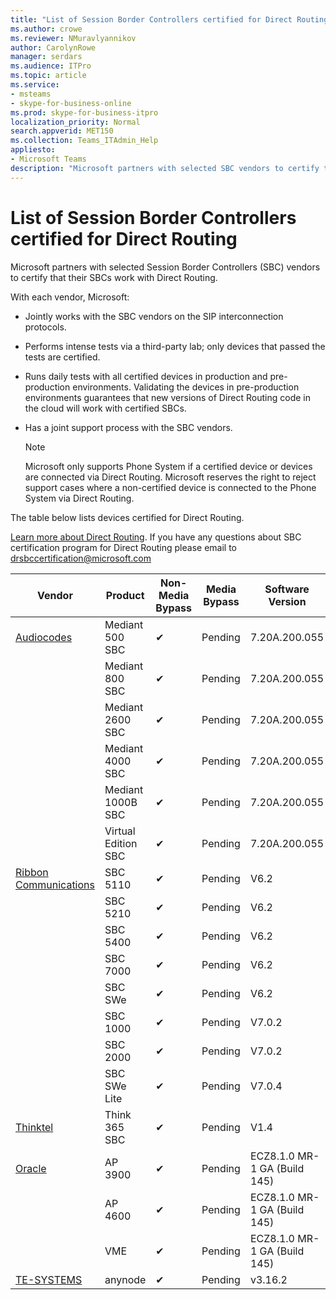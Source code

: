 ```yaml
---
title: "List of Session Border Controllers certified for Direct Routing"
ms.author: crowe
ms.reviewer: NMuravlyannikov
author: CarolynRowe
manager: serdars
ms.audience: ITPro
ms.topic: article
ms.service:  
- msteams
- skype-for-business-online
ms.prod: skype-for-business-itpro
localization_priority: Normal
search.appverid: MET150
ms.collection: Teams_ITAdmin_Help
appliesto:
- Microsoft Teams
description: "Microsoft partners with selected SBC vendors to certify their SBCs work with Direct Routing."
---
```


# List of Session Border Controllers certified for Direct Routing

Microsoft partners with selected Session Border Controllers (SBC) vendors to certify that their SBCs work with Direct Routing. 

With each vendor, Microsoft: 

- Jointly works with the SBC vendors on the SIP interconnection protocols.
- Performs intense tests via a third-party lab; only devices that passed the tests are certified. 
- Runs daily tests with all certified devices in production and pre-production environments. Validating the devices in pre-production environments guarantees that new versions of Direct Routing code in the cloud will work with certified SBCs. 
- Has a joint support process with the SBC vendors.


  > [!NOTE]
  > Microsoft only supports Phone System if a certified device or devices are connected via Direct Routing. Microsoft reserves the right to reject support cases where a non-certified device is connected to the Phone System via Direct Routing. 

The table below lists devices certified for Direct Routing. 

[Learn more about Direct Routing](https://aka.ms/dr). 
If you have any questions about SBC certification program for Direct Routing please email to drsbccertification@microsoft.com


|                                                       Vendor                                                        |       Product       | Non-Media Bypass | Media Bypass | Software Version |
|---------------------------------------------------------------------------------------------------------------------|---------------------|------------------|--------------|------------------|
| [Audiocodes](https://www.audiocodes.com/solutions-products/products/products-for-microsoft-365/direct-routing-for-microsoft-teams) |   Mediant 500 SBC   |     &#10004;     |   Pending    |  7.20A.200.055   |
|                                                                                                                     |   Mediant 800 SBC   |     &#10004;     |   Pending    |  7.20A.200.055   |
|                                                                                                                     |  Mediant 2600 SBC   |     &#10004;     |   Pending    |  7.20A.200.055   |
|                                                                                                                     |  Mediant 4000 SBC   |     &#10004;     |   Pending    |  7.20A.200.055   |
|                                                                                                                     | Mediant 1000B  SBC  |     &#10004;     |   Pending    |  7.20A.200.055   |
|                                                                                                                     | Virtual Edition SBC |     &#10004;     |   Pending    |  7.20A.200.055   |
|  [Ribbon Communications](https://ribboncommunications.com/solutions/enterprise-solutions/microsoft-skype-business)  |      SBC 5110       |     &#10004;     |   Pending    |       V6.2       |
|                                                                                                                     |      SBC 5210       |     &#10004;     |   Pending    |       V6.2       |
|                                                                                                                     |      SBC 5400       |     &#10004;     |   Pending    |       V6.2       |
|                                                                                                                     |      SBC 7000       |     &#10004;     |   Pending    |       V6.2       |
|                                                                                                                     |       SBC SWe       |     &#10004;     |   Pending    |       V6.2       |
|                                                                                                                     |      SBC 1000       |     &#10004;     |   Pending    |      V7.0.2      |
|                                                                                                                     |      SBC 2000       |     &#10004;     |   Pending    |      V7.0.2      |
|                                                                                                                     |    SBC SWe Lite     |     &#10004;     |   Pending    |      V7.0.4      |
|                     [Thinktel](https://www.thinktel.ca/services/think-365/think-365-overview/)                      |    Think 365 SBC    |     &#10004;     |   Pending    |       V1.4       |
|                     [Oracle](https://www.oracle.com/industries/communications/products/session-border-controller/index.html)                      |    AP 3900       |    &#10004;     |   Pending  |   ECZ8.1.0 MR-1 GA (Build 145)  |
|                                                                                                                     |      AP 4600         |    &#10004;   |   Pending    |     ECZ8.1.0 MR-1 GA (Build 145)  |
|                                                                                                                     |      VME             |    &#10004;    |   Pending    |     ECZ8.1.0 MR-1 GA (Build 145)     |
|                     [TE-SYSTEMS](https://www.anynode.de/anynode-and-microsoft-teams/)                               |     anynode         |     &#10004;   |   Pending    |      v3.16.2      |
